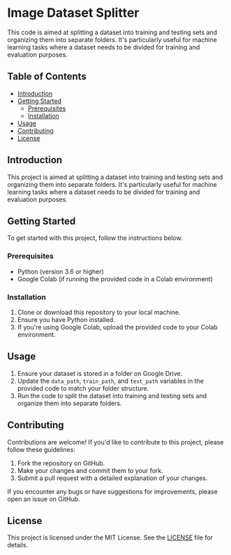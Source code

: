 # Image Dataset Splitter


This code is aimed at splitting a dataset into training and testing sets and organizing them into separate folders. It's particularly useful for machine learning tasks where a dataset needs to be divided for training and evaluation purposes.

## Table of Contents

- [Introduction](#introduction)
- [Getting Started](#getting-started)
  - [Prerequisites](#prerequisites)
  - [Installation](#installation)
- [Usage](#usage)
- [Contributing](#contributing)
- [License](#license)

## Introduction

This project is aimed at splitting a dataset into training and testing sets and organizing them into separate folders. It's particularly useful for machine learning tasks where a dataset needs to be divided for training and evaluation purposes.

## Getting Started

To get started with this project, follow the instructions below.

### Prerequisites

- Python (version 3.6 or higher)
- Google Colab (if running the provided code in a Colab environment)

### Installation

1. Clone or download this repository to your local machine.
2. Ensure you have Python installed.
3. If you're using Google Colab, upload the provided code to your Colab environment.

## Usage

1. Ensure your dataset is stored in a folder on Google Drive.
2. Update the `data_path`, `train_path`, and `test_path` variables in the provided code to match your folder structure.
3. Run the code to split the dataset into training and testing sets and organize them into separate folders.

## Contributing

Contributions are welcome! If you'd like to contribute to this project, please follow these guidelines:

1. Fork the repository on GitHub.
2. Make your changes and commit them to your fork.
3. Submit a pull request with a detailed explanation of your changes.

If you encounter any bugs or have suggestions for improvements, please open an issue on GitHub.

## License

This project is licensed under the MIT License. See the [LICENSE](LICENSE) file for details.
